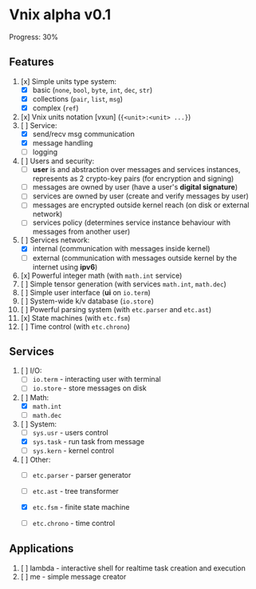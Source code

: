 # Vnix alpha v0.1

Progress: 30%

## Features

1. [x] Simple units type system:
    - [x] basic (`none`, `bool`, `byte`, `int`, `dec`, `str`)
    - [x] collections (`pair`, `list`, `msg`)
    - [x] complex (`ref`)
2. [x] Vnix units notation [vxun] (`{<unit>:<unit> ...}`)
3. [ ] Service:
    - [x] send/recv msg communication
    - [x] message handling
    - [ ] logging
4. [ ] Users and security:
    - [ ] **user** is and abstraction over messages and services instances, represents as 2 crypto-key pairs (for encryption and signing)
    - [ ] messages are owned by user (have a user's **digital signature**)
    - [ ] services are owned by user (create and verify messages by user)
    - [ ] messages are encrypted outside kernel reach (on disk or external network)
    - [ ] services policy (determines service instance behaviour with messages from another user)
5. [ ] Services network:
    - [x] internal (communication with messages inside kernel)
    - [ ] external (communication with messages outside kernel by the internet using **ipv6**)
6. [x] Powerful integer math (with `math.int` service)
7. [ ] Simple tensor generation (with services `math.int`, `math.dec`)
8. [ ] Simple user interface (**ui** on `io.term`)
9. [ ] System-wide k/v database (`io.store`)
10. [ ] Powerful parsing system (with `etc.parser` and `etc.ast`)
11. [x] State machines (with `etc.fsm`)
12. [ ] Time control (with `etc.chrono`)

## Services

1. [ ] I/O:
    - [ ] `io.term` - interacting user with terminal
    - [ ] `io.store` - store messages on disk
2. [ ] Math:
    - [x] `math.int`
    - [ ] `math.dec`
3. [ ] System:
    - [ ] `sys.usr` - users control
    - [x] `sys.task` - run task from message
    - [ ] `sys.kern` - kernel control
4. [ ] Other:
    - [ ] `etc.parser` - parser generator
    - [ ] `etc.ast` - tree transformer
    - [x] `etc.fsm` - finite state machine
    - [ ] `etc.chrono` - time control


## Applications

1. [ ] lambda - interactive shell for realtime task creation and execution
2. [ ] me - simple message creator